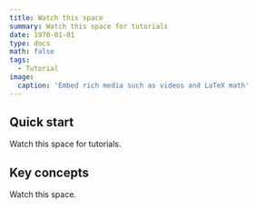 ```yaml
---
title: Watch this space
summary: Watch this space for tutorials
date: 1970-01-01
type: docs
math: false
tags:
  - Tutorial
image:
  caption: 'Embed rich media such as videos and LaTeX math'
---
```


## Quick start

Watch this space for tutorials.

## Key concepts

Watch this space.
